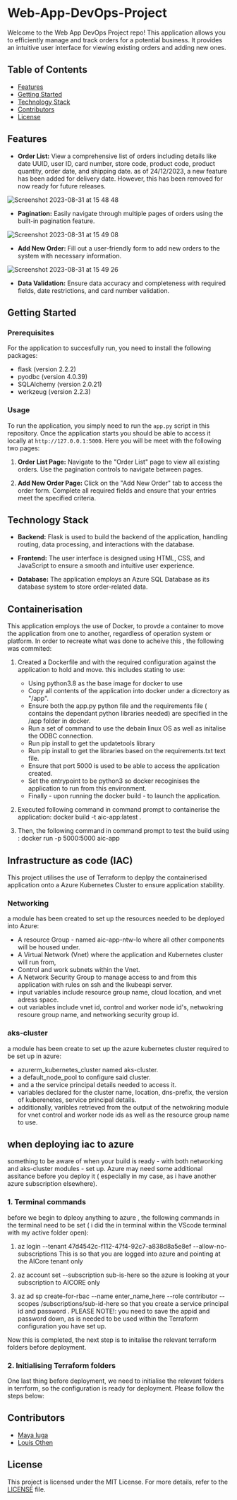 # Web-App-DevOps-Project

Welcome to the Web App DevOps Project repo! This application allows you to efficiently manage and track orders for a potential business. It provides an intuitive user interface for viewing existing orders and adding new ones.

## Table of Contents

- [Features](#features)
- [Getting Started](#getting-started)
- [Technology Stack](#technology-stack)
- [Contributors](#contributors)
- [License](#license)

## Features

- **Order List:** View a comprehensive list of orders including details like date UUID, user ID, card number, store code, product code, product quantity, order date, and shipping date. 
as of 24/12/2023, a new feature has been added for delivery date. However, this has been removed for now ready for future releases. 
  
![Screenshot 2023-08-31 at 15 48 48](https://github.com/maya-a-iuga/Web-App-DevOps-Project/assets/104773240/3a3bae88-9224-4755-bf62-567beb7bf692)

- **Pagination:** Easily navigate through multiple pages of orders using the built-in pagination feature.
  
![Screenshot 2023-08-31 at 15 49 08](https://github.com/maya-a-iuga/Web-App-DevOps-Project/assets/104773240/d92a045d-b568-4695-b2b9-986874b4ed5a)

- **Add New Order:** Fill out a user-friendly form to add new orders to the system with necessary information.
  
![Screenshot 2023-08-31 at 15 49 26](https://github.com/maya-a-iuga/Web-App-DevOps-Project/assets/104773240/83236d79-6212-4fc3-afa3-3cee88354b1a)

- **Data Validation:** Ensure data accuracy and completeness with required fields, date restrictions, and card number validation.

## Getting Started

### Prerequisites

For the application to succesfully run, you need to install the following packages:

- flask (version 2.2.2)
- pyodbc (version 4.0.39)
- SQLAlchemy (version 2.0.21)
- werkzeug (version 2.2.3)

### Usage

To run the application, you simply need to run the `app.py` script in this repository. Once the application starts you should be able to access it locally at `http://127.0.0.1:5000`. Here you will be meet with the following two pages:

1. **Order List Page:** Navigate to the "Order List" page to view all existing orders. Use the pagination controls to navigate between pages.

2. **Add New Order Page:** Click on the "Add New Order" tab to access the order form. Complete all required fields and ensure that your entries meet the specified criteria.

## Technology Stack

- **Backend:** Flask is used to build the backend of the application, handling routing, data processing, and interactions with the database.

- **Frontend:** The user interface is designed using HTML, CSS, and JavaScript to ensure a smooth and intuitive user experience.

- **Database:** The application employs an Azure SQL Database as its database system to store order-related data.

## **Containerisation** 

This application employs the use of Docker, to provde a container to move the application from one to another, regardless of operation system or platform. In order to recreate what was done to acheive this , the following was commited:
1. Created a Dockerfile and with the required configuration against the application to hold and move. this includes stating to use:
    - Using python3.8 as the base image for docker to use
    - Copy all contents of the application into docker under a dicrectory as "/app".
    - Ensure both the app.py python file and the requirements file ( contains the dependant python libraries needed) are specified in the /app folder in docker.
    - Run a set of command to use the debain linux OS as well as initalise the ODBC connection.
    - Run pip install to get the updatetools library 
    - Run pip install to get the libraries based on the requirements.txt text file. 
    - Ensure that port 5000 is used to be able to access the application created. 
    - Set the entrypoint to be python3 so docker recoginises the application to run from this environment. 
    - Finally - upon running the docker build -  to launch the application. 

2. Executed following command in command prompt to containerise the application: docker build -t aic-app:latest .
3. Then, the following command in command prompt to test the build using : docker run -p 5000:5000 aic-app  

## Infrastructure as code (IAC)
This project utilises the use of Terraform to deplpy the containerised application onto a Azure Kubernetes Cluster to ensure application stability.

### Networking 
a module has been created to set up the resources needed to be deployed into Azure:
- A resource Group - named aic-app-ntw-lo where all other components will be housed under.
- A Virtual Network (Vnet) where the application and Kubernetes cluster will run from,
- Control and work subnets within the Vnet.
- A Network Security Group to manage access to and from this application with rules on ssh and the lkubeapi server.
- input variables include resource group name, cloud location, and vnet adress space.
- out variables include vnet id, control and worker node id's, netwokring resoure group name, and networking security group id.

### aks-cluster
a module has been create to set up the azure kubernetes cluster required to be set up in azure:
- azurerm_kubernetes_cluster named aks-cluster.
- a default_node_pool to configure said cluster.
- and a the service principal details needed to access it.
- variables declared for the cluster name, location, dns-prefix, the version of kuberenetes, service principal details.
- additionally, varibles retrieved from the output of the netwokring module for vnet control and worker node ids as well as the resource group name to use.

## when deploying iac to azure
something to be aware of when your build is ready - with both networking and aks-cluster modules - set up. Azure may need some additional assitance before you deploy it ( especially in my case, as i have another azure subscription elsewhere).

### 1. Terminal commands 
before we begin to dpleoy anything to azure , the following commands in the terminal need to be set ( i did the in terminal within the VScode terminal with my active folder open):

1. az login --tenant 47d4542c-f112-47f4-92c7-a838d8a5e8ef --allow-no-subscriptions
This is so that you are logged into azure and pointing at the AICore tenant only

2. az account set --subscription sub-is-here
so the azure is looking at your subscription to AICORE only 

3. az ad sp create-for-rbac --name enter_name_here --role contributor --scopes /subscriptions/sub-id-here
so that you create a service principal id and password . PLEASE NOTE!: you need to save the appid and password down, as is needed to be used within the Terraform configuration you have set up.

Now this is completed, the next step is to initalise the relevant terraform folders before deployment.

### 2. Initialising Terraform folders
One last thing before deployment, we need to initialise the relevant folders in terrform, so the configuration is ready for deployment. Please follow the steps below:


## Contributors 

- [Maya Iuga]([https://github.com/yourusername](https://github.com/maya-a-iuga))
- [Louis Othen]([https://github.com/lou-i0/Web-App-DevOps-Project-LO])

## License

This project is licensed under the MIT License. For more details, refer to the [LICENSE](LICENSE) file.

